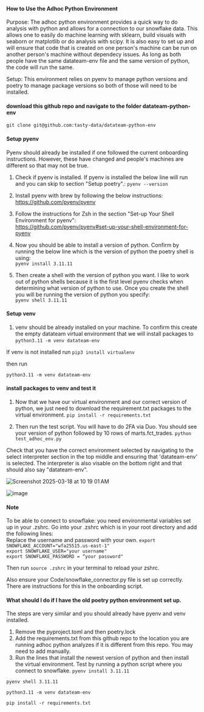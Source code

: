 #### How to Use the Adhoc Python Environment 

Purpose: The adhoc python environment provides a quick way to do analysis with python and allows for a connection to our snowflake data. This allows one to easily do machine learning with sklearn, build visuals with seaborn or matplotlib or do analysis with scipy. It is also easy to set up and will ensure that code that is created on one person's machine can be run on another person's machine without dependecy issues. As long as both people have the same datateam-env file and the same version of python, the code will run the same.

Setup: This environment relies on pyenv to manage python versions and poetry to manage package versions so both of those will need to be installed.

#### download this github repo and navigate to the folder datateam-python-env
`git clone git@github.com:tasty-data/datateam-python-env`


#### Setup pyenv
Pyenv should already be installed if one followed the current onboarding instructions. However, these have changed and people's machines are different so that may not be true.

1. Check if pyenv is installed. If pyenv is installed the below line will run and you can skip to section "Setup poetry".:
`pyenv --version`

2. Install pyenv with brew by following the below instructions:\
https://github.com/pyenv/pyenv

3. Follow the instructions for Zsh in the section "Set-up Your Shell Environment for pyenv":\
https://github.com/pyenv/pyenv#set-up-your-shell-environment-for-pyenv

4. Now you should be able to install a version of python. Confirm by running the below line which is the version of python the poetry shell is using:\
`pyenv install 3.11.11`

5. Then create a shell with the version of python you want. I like to work out of python shells because it is the first level pyenv checks when determining what version of python to use. Once you create the shell you will be running the version of python you specify:\
`pyenv shell 3.11.11`


#### Setup venv
1. venv should be already installed on your machine. To confirm this create the empty datateam virtual environment that we will install packages to
`python3.11 -m venv datateam-env`

If venv is not installed run 
`pip3 install virtualenv`

then run 

`python3.11 -m venv datateam-env`

#### install packages to venv and test it
1. Now that we have our virtual environment and our correct version of python, we just need to download the requirement.txt packages to the virtual environment.
`pip install -r requirements.txt`

2. Then run the test script. You will have to do 2FA via Duo. You should see your version of python followed by 10 rows of marts.fct_trades.
`python test_adhoc_env.py`

Check that you have the correct environment selected by navigating to the select interpreter section in the top middle and ensuring that 'datateam-env' is selected. The interpreter is also visable on the bottom right and that should also say "datateam-env".

![Screenshot 2025-03-18 at 10 19 01 AM](https://github.com/user-attachments/assets/01dc6f37-ae52-47a4-ba25-f8dbd9ff8abe)

![image](https://github.com/user-attachments/assets/b1e63bdb-e109-4e5e-b3cf-ad7a5ee1d862)



#### Note
To be able to connect to snowflake: you need environmental variables set up in your .zshrc. Go into your .zshrc which is in your root directory and add the following lines: \
Replace the username and password with your own.
`export SNOWFLAKE_ACCOUNT="wfa25515.us-east-1"` \
`export SNOWFLAKE_USER="your username"` \
`export SNOWFLAKE_PASSWORD = “your password"`

Then run `source .zshrc` in your terminal to reload your zshrc.

Also ensure your Code/snowflake_connector.py file is set up correctly. There are instructions for this in the onboarding script.

#### What should I do if I have the old poetry python environment set up.
The steps are very similar and you should already have pyenv and venv installed. 
1. Remove the pyproject.toml and then poetry.lock
2. Add the requirements.txt from this github repo to the location you are running adhoc python analyzes if it is different from this repo. You may need to add manually.
3. Run the lines that install the newest version of python and then install the virtual environment. Test by running a python script where you connect to snowflake.
`pyenv install 3.11.11`

`pyenv shell 3.11.11`

`python3.11 -m venv datateam-env`

`pip install -r requirements.txt`





